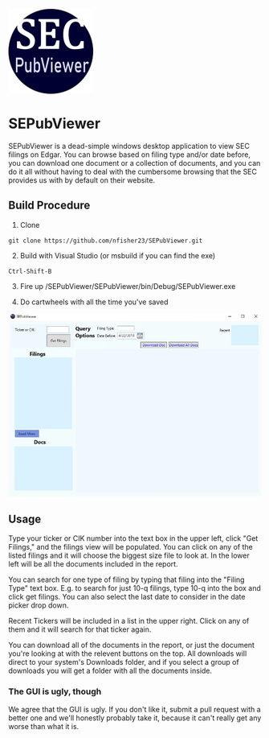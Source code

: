![logo](https://raw.githubusercontent.com/nfisher23/SEPubViewer/master/SEPubViewer/imgs/logo.png)
# SEPubViewer
SEPubViewer is a dead-simple windows desktop application to view SEC filings on Edgar. 
You can browse based on filing type and/or date before, you can download one document or a collection of documents, 
and you can do it all without having to deal with the cumbersome browsing that the SEC provides us with by default on their website.

## Build Procedure
1. Clone

```
git clone https://github.com/nfisher23/SEPubViewer.git
```

2. Build with Visual Studio (or msbuild if you can find the exe)

```
Ctrl-Shift-B
```

3. Fire up /SEPubViewer/SEPubViewer/bin/Debug/SEPubViewer.exe

4. Do cartwheels with all the time you've saved

![App](https://raw.githubusercontent.com/nfisher23/SEPubViewer/master/SEPubViewer/imgs/SEPubViewer_GUI.JPG)

## Usage

Type your ticker or CIK number into the text box in the upper left, click "Get Filings," and the filings view will be populated. 
You can click on any of the listed filings and it will choose the biggest size file to look at. In the lower left will be all
the documents included in the report.

You can search for one type of filing by typing that filing into the "Filing Type" text box. E.g. to search for just 10-q filings,
type 10-q into the box and click get filings. You can also select the last date to consider in the date picker drop down.

Recent Tickers will be included in a list in the upper right. Click on any of them and it will search for that ticker again.

You can download all of the documents in the report, or just the document you're looking at with the relevent buttons on the top.
All downloads will direct to your system's Downloads folder, and if you select a group of downloads you will get a folder with all
the documents inside.

### The GUI is ugly, though

We agree that the GUI is ugly. If you don't like it, submit a pull request with a better one and we'll honestly probably take it, 
because it can't really get any worse than what it is.

